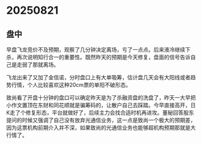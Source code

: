 # 20250821

## 盘中

早盘飞龙竞价不及预期，观察了几分钟决定离场，亏了一点点。后来液冷继续下杀，再次说明知行合一的重要性。既然昨天的预期是今天修复，盘面的信号告诉自己是走弱了那就离场。

飞龙出来了又加了金信诺，分时盘口上有大单吸筹，估计盘几天会有大阳线或者趋势行情，个人比较喜欢这种20cm票的单阳不破形态。

致尚看了开盘十分钟的盘口可以确定昨天是为了杀融资盘的洗盘了，昨天一大早把小作文置顶在东财和同花顺就是骗筹码的，让散户自己去踩踏。今早直接高开，日K走了个修复形态，平台就做好了，后续主力会找合适时机再进攻。董秘回答股东提问的时候又强调了自己没有放弃光通信业务，这一点是致尚一个极大的预期差，因为这票机构前期介入并不深，如果致尚的光通信业务也能够超机构预期那就是大行情了。
